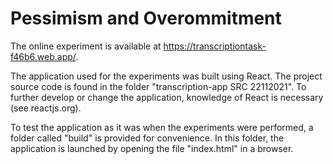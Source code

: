 # Pessimism and Overommitment

The online experiment is available at https://transcriptiontask-f46b6.web.app/.

The application used for the experiments was built using React. The project source code is found in the folder "transcription-app SRC 22112021". To further develop or change the application, knowledge of React is necessary (see reactjs.org).

To test the application as it was when the experiments were performed, a folder called "build" is provided for convenience. In this folder, the application is launched by opening the file "index.html" in a browser.
